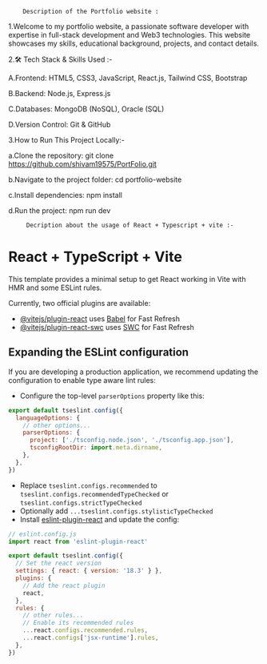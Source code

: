         Description of the Portfolio website : 
1.Welcome to my portfolio website, a passionate software developer with expertise in full-stack development and Web3 technologies. This website showcases my skills, educational background, projects, and contact details.

2.🛠️ Tech Stack & Skills Used :-

A.Frontend: HTML5, CSS3, JavaScript, React.js, Tailwind CSS, Bootstrap

B.Backend: Node.js, Express.js

C.Databases: MongoDB (NoSQL), Oracle (SQL)

D.Version Control: Git & GitHub

3.How to Run This Project Locally:-

a.Clone the repository:
  git clone https://github.com/shivam19575/PortFolio.git

b.Navigate to the project folder:
  cd portfolio-website

c.Install dependencies:
  npm install

d.Run the project:
  npm run dev



         Decription about the usage of React + Typescript + vite :- 

         
# React + TypeScript + Vite

This template provides a minimal setup to get React working in Vite with HMR and some ESLint rules.

Currently, two official plugins are available:

- [@vitejs/plugin-react](https://github.com/vitejs/vite-plugin-react/blob/main/packages/plugin-react/README.md) uses [Babel](https://babeljs.io/) for Fast Refresh
- [@vitejs/plugin-react-swc](https://github.com/vitejs/vite-plugin-react-swc) uses [SWC](https://swc.rs/) for Fast Refresh

## Expanding the ESLint configuration

If you are developing a production application, we recommend updating the configuration to enable type aware lint rules:

- Configure the top-level `parserOptions` property like this:

```js
export default tseslint.config({
  languageOptions: {
    // other options...
    parserOptions: {
      project: ['./tsconfig.node.json', './tsconfig.app.json'],
      tsconfigRootDir: import.meta.dirname,
    },
  },
})
```

- Replace `tseslint.configs.recommended` to `tseslint.configs.recommendedTypeChecked` or `tseslint.configs.strictTypeChecked`
- Optionally add `...tseslint.configs.stylisticTypeChecked`
- Install [eslint-plugin-react](https://github.com/jsx-eslint/eslint-plugin-react) and update the config:

```js
// eslint.config.js
import react from 'eslint-plugin-react'

export default tseslint.config({
  // Set the react version
  settings: { react: { version: '18.3' } },
  plugins: {
    // Add the react plugin
    react,
  },
  rules: {
    // other rules...
    // Enable its recommended rules
    ...react.configs.recommended.rules,
    ...react.configs['jsx-runtime'].rules,
  },
})
```

